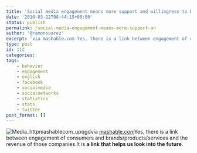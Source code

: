```yaml
---
title: 'Social media engagement means more support and willingness to buy'
date: '2010-03-22T08:44:15+00:00'
status: publish
permalink: /social-media-engagement-means-more-support-an
author: '@ramonsuarez'
excerpt: 'via mashable.com Yes, there is a link between engagement of consumers and brands/products/services and the revenue of those companies.It is a link that helps us look into the future.'
type: post
id: 112
categories:
tags:
    - behavior
    - engagement
    - english
    - facebook
    - socialmedia
    - socialnetworks
    - statistics
    - stats
    - twitter
post_format: []
---
```

![Media_httpmashablecom_upqgd](/uploads/2010/03/media_httpmashablecom_upqgd-scaled500.gif?w=300)via [mashable.com](http://mashable.com/2010/03/16/facebook-twitter-purchase-decisions/?utm_source=feedburner&utm_medium=feed&utm_campaign=Feed%3A+Mashable+%28Mashable%29)Yes, there is a link between engagement of consumers and brands/products/services and the revenue of those companies.It is **a link that helps us look into the future**.

